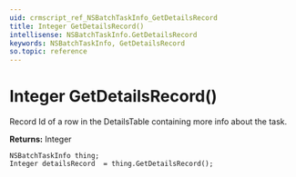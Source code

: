 ```yaml
---
uid: crmscript_ref_NSBatchTaskInfo_GetDetailsRecord
title: Integer GetDetailsRecord()
intellisense: NSBatchTaskInfo.GetDetailsRecord
keywords: NSBatchTaskInfo, GetDetailsRecord
so.topic: reference
---
```


# Integer GetDetailsRecord()

Record Id of a row in the DetailsTable containing more info about the task.

**Returns:** Integer

```crmscript
NSBatchTaskInfo thing;
Integer detailsRecord  = thing.GetDetailsRecord();
```

